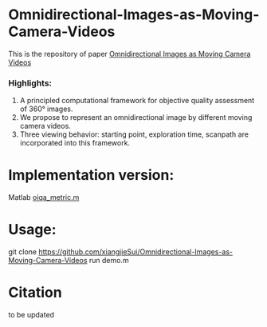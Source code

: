 # Omnidirectional-Images-as-Moving-Camera-Videos

This is the repository of paper [Omnidirectional Images as Moving Camera Videos]()

### Highlights:
1. A principled computational framework for objective quality assessment of 360° images.
2. We propose to represent an omnidirectional image by different moving camera videos.
3. Three viewing behavior: starting point, exploration time, scanpath are incorporated into this framework.

# Implementation version:
Matlab [oiqa_metric.m](/oiqa_metric.m)

# Usage:
git clone https://github.com/xiangjieSui/Omnidirectional-Images-as-Moving-Camera-Videos
run demo.m

# Citation
to be updated
